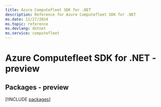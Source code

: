 ```yaml
---
title: Azure Computefleet SDK for .NET
description: Reference for Azure Computefleet SDK for .NET
ms.date: 11/27/2024
ms.topic: reference
ms.devlang: dotnet
ms.service: computefleet
---
```

# Azure Computefleet SDK for .NET - preview
## Packages - preview
[!INCLUDE [packages](computefleet-index.md)]